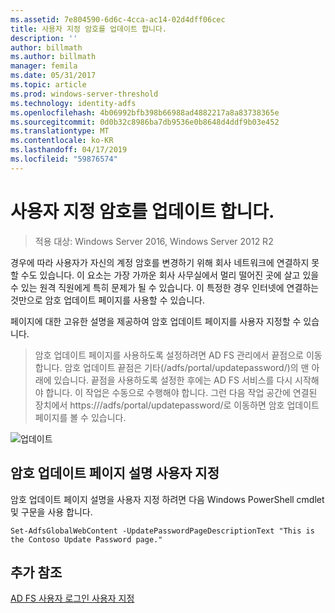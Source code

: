 ```yaml
---
ms.assetid: 7e804590-6d6c-4cca-ac14-02d4dff06cec
title: 사용자 지정 암호를 업데이트 합니다.
description: ''
author: billmath
ms.author: billmath
manager: femila
ms.date: 05/31/2017
ms.topic: article
ms.prod: windows-server-threshold
ms.technology: identity-adfs
ms.openlocfilehash: 4b06992bfb398b66988ad4882217a8a83738365e
ms.sourcegitcommit: 0d0b32c8986ba7db9536e0b8648d4ddf9b03e452
ms.translationtype: MT
ms.contentlocale: ko-KR
ms.lasthandoff: 04/17/2019
ms.locfileid: "59876574"
---
```

# <a name="update-password-customization"></a>사용자 지정 암호를 업데이트 합니다. 

>적용 대상: Windows Server 2016, Windows Server 2012 R2

경우에 따라 사용자가 자신의 계정 암호를 변경하기 위해 회사 네트워크에 연결하지 못할 수도 있습니다. 이 요소는 가장 가까운 회사 사무실에서 멀리 떨어진 곳에 살고 있을 수 있는 원격 직원에게 특히 문제가 될 수 있습니다. 이 특정한 경우 인터넷에 연결하는 것만으로 암호 업데이트 페이지를 사용할 수 있습니다.  
  
페이지에 대한 고유한 설명을 제공하여 암호 업데이트 페이지를 사용자 지정할 수 있습니다.  
  
> 암호 업데이트 페이지를 사용하도록 설정하려면 AD FS 관리에서 끝점으로 이동합니다. 암호 업데이트 끝점은 기타(/adfs/portal/updatepassword/)의 맨 아래에 있습니다. 끝점을 사용하도록 설정한 후에는 AD FS 서비스를 다시 시작해야 합니다. 이 작업은 수동으로 수행해야 합니다. 그런 다음 작업 공간에 연결된 장치에서 https://<fqdn>/adfs/portal/updatepassword/로 이동하면 암호 업데이트 페이지를 볼 수 있습니다.  
  
![업데이트](media/AD-FS-user-sign-in-customization/ADFS_Blue_Custom5.png)  
  
## <a name="customize-the-update-password-page-description"></a>암호 업데이트 페이지 설명 사용자 지정  
암호 업데이트 페이지 설명을 사용자 지정 하려면 다음 Windows PowerShell cmdlet 및 구문을 사용 합니다.  
  

    Set-AdfsGlobalWebContent -UpdatePasswordPageDescriptionText "This is the Contoso Update Password page."  

## <a name="additional-references"></a>추가 참조 
[AD FS 사용자 로그인 사용자 지정](AD-FS-user-sign-in-customization.md)  
